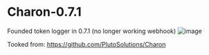 # Charon-0.7.1
Founded token logger in 0.7.1 (no longer working webhook)
![image](https://user-images.githubusercontent.com/75604883/146202377-cdf8ccf3-1f93-472b-b011-0e69aa8081f9.png)

Tooked from: https://github.com/PlutoSolutions/Charon
